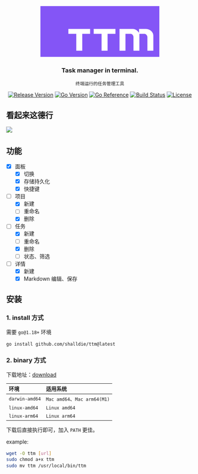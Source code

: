 <!-- 封面区域 -->
<div align="center">

<img src="images/ttm.png" width="320" height="136" />

### Task manager in terminal.

`终端运行的任务管理工具`

[![Release Version](https://img.shields.io/github/v/release/shalldie/ttm?display_name=tag&logo=github&style=flat-square)](https://github.com/shalldie/ttm)
[![Go Version](https://img.shields.io/github/go-mod/go-version/shalldie/ttm?label=go&logo=go&style=flat-square)](https://github.com/shalldie/ttm)
[![Go Reference](https://pkg.go.dev/badge/github.com/shalldie/ttm.svg)](https://pkg.go.dev/github.com/shalldie/ttm)
[![Build Status](https://img.shields.io/github/workflow/status/shalldie/ttm/ci?label=build&logo=github&style=flat-square)](https://github.com/shalldie/ttm/actions)
[![License](https://img.shields.io/github/license/shalldie/ttm?logo=github&style=flat-square)](https://github.com/shalldie/ttm)

</div>

<!-- 封面区域 end -->

## 看起来这德行

<img src="https://user-images.githubusercontent.com/9987486/206672150-24f34157-72e0-4c81-929c-ee07eb668ac8.png" width="1000">

## 功能

- [x] 面板
  - [x] 切换
  - [x] 存储持久化
  - [x] 快捷键
- [ ] 项目
  - [x] 新建
  - [ ] 重命名
  - [x] 删除
- [ ] 任务
  - [x] 新建
  - [ ] 重命名
  - [x] 删除
  - [ ] 状态、筛选
- [ ] 详情
  - [x] 新建
  - [x] Markdown 编辑、保存

## 安装

### 1. install 方式

需要 `go@1.18+` 环境

```bash
go install github.com/shalldie/ttm@latest
```

### 2. binary 方式

下载地址：[download](https://github.com/shalldie/ttm/releases)

| 环境           | 适用系统                     |
| :------------- | :--------------------------- |
| `darwin-amd64` | `Mac amd64`、`Mac arm64(M1)` |
| `linux-amd64`  | `Linux amd64`                |
| `linux-arm64`  | `Linux arm64`                |

下载后直接执行即可，加入 `PATH` 更佳。

example:

```bash
wget -O ttm [url]
sudo chmod a+x ttm
sudo mv ttm /usr/local/bin/ttm
```
